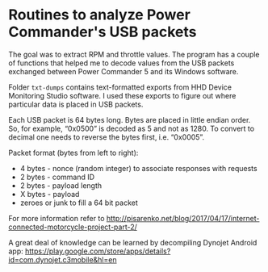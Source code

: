 # Routines to analyze Power Commander's USB packets

The goal was to extract RPM and throttle values. The program has a couple of functions that helped me to decode values from the USB packets exchanged between Power Commander 5 and its Windows software.

Folder `txt-dumps` contains text-formatted exports from HHD Device Monitoring Studio software. I used these exports to figure out where particular data is placed in USB packets.

Each USB packet is 64 bytes long. Bytes are placed in little endian order. So, for example, “0x0500” is decoded as 5 and not as 1280. To convert to decimal one needs to reverse the bytes first, i.e. “0x0005”. 

Packet format (bytes from left to right):
 * 4 bytes - nonce (random integer) to associate responses with requests
 * 2 bytes - command ID
 * 2 bytes - payload length
 * X bytes - payload
 * zeroes or junk to fill a 64 bit packet

For more information refer to http://pisarenko.net/blog/2017/04/17/internet-connected-motorcycle-project-part-2/

A great deal of knowledge can be learned by decompiling Dynojet Android app: https://play.google.com/store/apps/details?id=com.dynojet.c3mobile&hl=en

